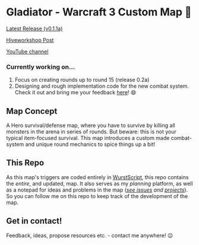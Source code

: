 # Gladiator - Warcraft 3 Custom Map :dragon:

[Latest Release (v0.1.1a)](https://github.com/maltebp/WC3Gladiator/releases/download/v0.1.1a/Gladiator-v0.1.1a.w3x)

[Hiveworkshop Post](https://www.hiveworkshop.com/threads/gladiator-alpha.310920/)

[YouTube channel](https://www.youtube.com/channel/UCxzPK-ahezzxveKnPm0hcNw?view_as=subscriber)


### Currently working on...
1. Focus on creating rounds up to round 15 (release 0.2a)
2. Designing and rough implementation code for the new combat system. Check it out and bring me your feedback [here](https://www.hiveworkshop.com/threads/ideas-feedback-for-combat-system.312212/)! :smile:



## Map Concept
A Hero survival/defense map, where you have to survive by killing all monsters in the arena in series of rounds. But beware: this is not your typical item-focused survival. This map introduces a custom made combat-system and unique round mechanics to spice things up a bit!


## This Repo
As this map's triggers are coded entirely in [WurstScript](https://wurstlang.org), this repo contains the *entire*, and updated, map. It also serves as my *planning* platform, as well as a notepad for ideas and problems in the map (*[see issues](https://github.com/maltebp/WC3Gladiator/issues) and [projects](https://github.com/maltebp/WC3Gladiator/projects)*).
So you can follow me on this repo to keep track of the development of the map.

## Get in contact!
Feedback, ideas, propose resources etc. - contact me anywhere! :wink:
